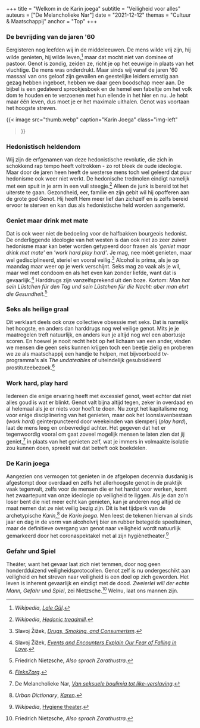 +++
title    = "Welkom in de Karin joega"
subtitle = "Veiligheid voor alles"
auteurs  = ["De Melancholieke Nar"]
date     = "2021-12-12"
themas   = "Cultuur & Maatschappij"
anchor   = "Top"
+++


### De bevrijding van de jaren '60

Eergisteren nog leefden wij in de middeleeuwen. De mens wilde vrij zijn, hij wilde genieten, hij wilde leven,[^1] maar dat mocht niet van dominee of pastoor. Genot is zondig, zeiden ze, richt je op het eeuwige in plaats van het vluchtige. De mens was onderdrukt. Maar sinds wij vanaf de jaren '60 massaal van ons geloof zijn gevallen en geestelijke leiders ernstig aan gezag hebben ingeboet, hebben we daar geen boodschap meer aan. De bijbel is een gedateerd sprookjesboek en de hemel een fabeltje om het volk dom te houden en te verzoenen met hun ellende in het hier en nu. Je hebt maar één leven, dus moet je er het maximale uithalen. Genot was voortaan het hoogste streven.

{{< image
	src="thumb.webp"
	caption="Karin Joega"
	class="img-left"
>}}


### Hedonistisch heldendom

Wij zijn de erfgenamen van deze hedonistische revolutie, die zich in schokkend rap tempo heeft voltrokken - zo rot bleek de oude ideologie. Maar door de jaren heen heeft de westerse mens toch wel geleerd dat puur hedonisme ook weer niet werkt. De hedonische tredmolen eindigt namelijk met een spuit in je arm in een vuil steegje.[^2] Alleen de junk is bereid tot het uiterste te gaan. Gezondheid, eer, familie en zijn gebit wil hij opofferen aan de grote god Genot. Hij heeft Hem meer lief dan zichzelf en is zelfs bereid ervoor te sterven en kan dus als hedonistische held worden aangemerkt. 


### Geniet maar drink met mate

Dat is ook weer niet de bedoeling voor de halfbakken bourgeois hedonist. De onderliggende ideologie van het westen is dan ook niet zo zeer zuiver hedonisme maar kan beter worden getypeerd door frasen als _'geniet maar drink met mate'_ en _'work hard play hard'_. Je mag, nee móét genieten, maar wel gedisciplineerd, steriel en vooral veilig.[^3] Alcohol is prima, als je op maandag maar weer op je werk verschijnt. Seks mag zo vaak als je wil, maar wel met condoom en als het even kan zonder liefde, want dat is gevaarlijk.[^4] Harddrugs zijn vanzelfsprekend uit den boze. Kortom: _Man hat sein Lüstchen für den Tag und sein Lüstchen für die Nacht: aber man ehrt die Gesundheit_.[^5]


### Seks als heilige graal

Dit verklaart deels ook onze collectieve obsessie met seks. Dat is namelijk het hoogste, en anders dan harddrugs nog wel veilige genot. Mits je je maatregelen treft natuurlijk, en anders kun je altijd nog wel een abortusje scoren. En hoewel je nooit recht hebt op het lichaam van een ander, vinden we mensen die geen seks kunnen krijgen toch een beetje zielig en proberen we ze als maatschappij een handje te helpen, met bijvoorbeeld tv-programma's als _The undateables_ of uiteindelijk gesubsidieerd prostituteebezoek.[^6]


### Work hard, play hard

Iedereen die enige ervaring heeft met excessief genot, weet echter dat niet alles goud is wat er blinkt. Genot valt bijna altijd tegen, zeker in overdaad en al helemaal als je er niets voor hoeft te doen. Nu zorgt het kapitalisme nog voor enige disciplinering van het genieten, maar ook het loonslavenbestaan (_work hard_) geinterpuncteerd door weekeinden van slemperij (_play hard_), laat de mens leeg en onbevredigd achter. Het gegeven dat het er tegenwoordig vooral om gaat zoveel mogelijk mensen te laten zien dat jij geniet,[^7] in plaats van het genieten zelf, wat je immers in volmaakte isolatie zou kunnen doen, spreekt wat dat betreft ook boekdelen.


### De Karin joega

Aangezien ons vermogen tot genieten in de afgelopen decennia dusdanig is afgestompt door overdaad en zelfs het allerhoogste genot in de praktijk vaak tegenvalt, zelfs voor de mensen die er het hardst voor werken, komt het zwaartepunt van onze ideologie op veiligheid te liggen. Als je dan zo'n loser bent die niet meer echt kan genieten, kan je anderen nog altijd de maat nemen dat ze niet veilig bezig zijn. Dit is het tijdperk van de archetypische _Karin_,[^8] de _Karin joega_. Men leest de tekenen hiervan al sinds jaar en dag in de vorm van alcoholvrij bier en rubber betegelde speeltuinen, maar de definitieve overgang van genot naar veiligheid wordt natuurlijk gemarkeerd door het coronaspektakel met al zijn hygiènetheater.[^9]


### Gefahr und Spiel

Theáter, want het gevaar laat zich niet temmen, door nog geen honderdduizend veiligheidsprotocollen. Genot zelf is nu ondergeschikt aan veiligheid en het streven naar veiligheid is een doel op zich geworden. Het leven is inherent gevaarlijk en eindigt met de dood. _Zweierlei will der echte Mann, Gefahr und Spiel_, zei Nietzsche.[^5] Welnu, laat ons mannen zijn.



[^1]: _Wikipedia_, _[Lale Gül](https://nl.wikipedia.org/wiki/Lale_Gül)_.
[^2]: _Wikipedia_, _[Hedonic treadmill](https://en.wikipedia.org/wiki/Hedonic_treadmill)_.
[^3]: Slavoj Žižek, _[Drugs, Smoking, and Consumerism](https://youtu.be/BMQd9wJX2cw)_.
[^4]: Slavoj Žižek, _[Events and Encounters Explain Our Fear of Falling in Love](https://youtu.be/LXqPlYWJSII)_.
[^5]: Friedrich Nietzsche, _Also sprach Zarathustra_.
[^6]: _[FleksZorg](https://www.flekszorg.nl)_.
[^7]: De Melancholieke Nar, _[Van seksuele boulimia tot like-verslaving](https://reactionair.nl/artikelen/van-seksuele-boulimia-tot-like-verslaving/)_.
[^8]: _Urban Dictionary_, _[Karen](https://www.urbandictionary.com/define.php?term=Karen)_.
[^9]: _Wikipedia_, [Hygiene theater](https://en.wikipedia.org/wiki/Hygiene_theater).
